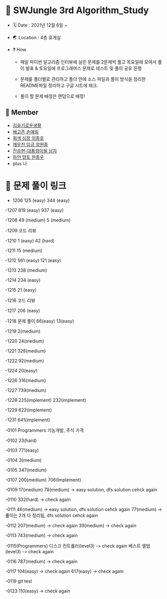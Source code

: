 # 📖 SWJungle 3rd Algorithm_Study

- 🗓 Date : 2021년 12월 6일 ~

- 🌏 Location : 4층 휴게실

- ❓ How

  - 매일 파이썬 알고리즘 인터뷰에 실린 문제를 2문제씩 풀고 목요일에 모여서 풀이 발표 & 토요일에 프로그래머스 문제로 테스트 및 풀이 공유 진행

  - 문제를 폴더별로 관리하고 폴더 안에 소스 파일과 풀이 방식을 정리한 README파일 정리하고 구글 시트에 체크.
  - 풀이 할 문제 배정은 랜덤으로 배정!

## 👥 Member

- [김슬기로운생활](https://github.com/sgsg9447/Algorithm_Study)
- [배고픈 손예림](https://github.com/Yerimi11/Algorithm_group_study)
- [회색 심장 이종호](https://github.com/Roha-Lee/sw_jungle_algorithm_group_study)
- [깨우친 임금 정원종](https://github.com/gitddabong/Algorithm_study)
- [진승현-대통령이될 남자](https://velog.io/@tmdgus3901/%EC%95%8C%EA%B3%A0%EB%A6%AC%EC%A6%98-%EB%AC%B8%EC%9E%90%EC%97%B4-%EC%A1%B0%EC%9E%91%EB%9E%8C%EB%8B%A4-%ED%91%9C%ED%98%84%EC%8B%9D)
- [하얀 망토 한종우](https://github.com/jwowo/algorithm-study)
- plus 나

# 🔗 문제 풀이 링크

- 1206
  125 (easy)
  344 (easy)

-1207
819 (easy)
937 (easy)

-1208
49 (medium)
5 (medium)

-1209
코드 리뷰

-1210
1 (easy)
42 (hard)

-1211
15 (medium)

-1212
561 (easy)
121 (easy)

-1213
238 (medium)

-1214
234 (easy)

-1215
21 (easy)

-1216
코드 리뷰

-1217
206 (easy)

-1218
문제 풀이 66(easy) 13(easy)

-1219
2(medium)

-1220
24(medium)

-1221
328(medium)

-1222
92(medium)

-1224
20(easy)

-1226
316(medium)

-1227
739(medium)

-1228
225(implement) 232(implement)

-1229
622(implement)

-1231
641(implement)

-0101
Programmers
기능개발, 주식 가격

-0102
23(hard)

-0103
771(easy)

-0104
3(medium)

-0105
347(medium)

-0107
200(medium)
706(Implement)

-0109
17(medium)
78(medium) -> easy solution, dfs solution cehck again

-0110
332(hard) -> check again

-0111
46(medium) -> easy solution, dfs solution cehck again
77(medium) -> 풆이는 2개 다 정리됨, dfs solution cehck again

-0112
207(medium) -> check again
39(medium) -> check again

-0113
743(medium) -> check again

-0115(Programmers)
디스크 컨트롤러(level3) -> check again
베스트 앨범(level3) -> check again

-0116
787(medium) -> check again

-0117
104(easy) -> check again
617(easy) -> check again

-0119
git test

-0123
110(easy) -> check again
